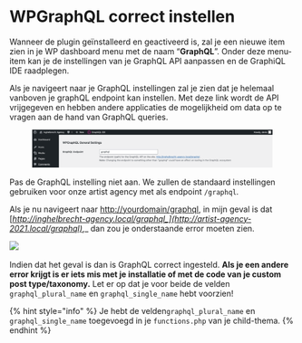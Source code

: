 # WPGraphQL correct instellen

Wanneer de plugin geïnstalleerd en geactiveerd is, zal je een nieuwe item zien in je WP dashboard menu met de naam “**GraphQL**”. Onder deze menu-item kan je de instellingen van je GraphQL API aanpassen en de GraphiQL IDE raadplegen.

Als je navigeert naar je GraphQL instellingen zal je zien dat je helemaal vanboven je graphQL endpoint kan instellen. Met deze link wordt de API vrijgegeven en hebben andere applicaties de mogelijkheid om data op te vragen aan de hand van GraphQL queries.

<figure><img src="../../.gitbook/assets/image (199).png" alt=""><figcaption></figcaption></figure>

Pas de GraphQL instelling niet aan. We zullen de standaard instellingen gebruiken voor onze artist agency met als endpoint `/graphql`_._

Als je nu navigeert naar [http://yourdomain/graphql](http://yourdomain/graphql), in mijn geval is dat [_http://inghelbrecht-agency.local/graphql_](http://artist-agency-2021.local/graphql)_,_ dan zou je onderstaande error moeten zien.

![](https://firebasestorage.googleapis.com/v0/b/gitbook-x-prod.appspot.com/o/spaces%2F-McK0L74fqwFUdPmFPHF%2Fuploads%2FbGdrz1djdDOMhMA1Tx41%2Ffile.png?alt=media)

Indien dat het geval is dan is GraphQL correct ingesteld. **Als je een andere error krijgt is er iets mis met je installatie of met de code van je custom post type/taxonomy.** Let er op dat je voor beide de velden `graphql_plural_name` en `graphql_single_name` hebt voorzien!

{% hint style="info" %}
Je hebt de velden`graphql_plural_name` en `graphql_single_name` toegevoegd in je `functions.php` van je child-thema.
{% endhint %}
